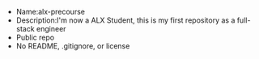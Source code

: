 - Name:alx-precourse
- Description:I'm now a ALX Student, this is my first repository as a full-stack engineer
- Public repo
- No README, .gitignore, or license
<!---
Otienomark21/Otienomark21 is a ✨ special ✨ repository because its `README.md` (this file) appears on your GitHub profile.
You can click the Preview link to take a look at your changes.
--->
